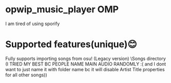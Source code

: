 # opwip_music_player OMP

I am tired of using sporify

# Supported features(unique)😊

Fully supports importing songs from osu! (Legacy version) \Songs directory (I TRIED MY BEST BC PEOPLE NAME MAIN AUDIO RANDOMLY :( and I dont want to just name it with folder name bc it will disable Artist Title properties for all other songs))
